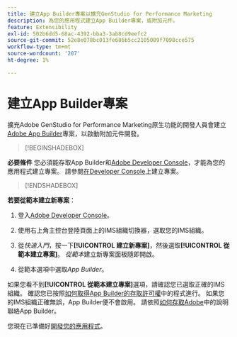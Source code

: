 ```yaml
---
title: 建立App Builder專案以擴充GenStudio for Performance Marketing
description: 為您的應用程式建立App Builder專案，或附加元件。
feature: Extensibility
exl-id: 502b6dd5-68ac-4392-bba3-3ab8cd9eefc2
source-git-commit: 52e8e078bc013fe686b5cc2105089f7098cce575
workflow-type: tm+mt
source-wordcount: '207'
ht-degree: 1%

---
```


# 建立App Builder專案

擴充Adobe GenStudio for Performance Marketing原生功能的開發人員會建立[Adobe App Builder](https://developer.adobe.com/app-builder/)專案，以啟動附加元件開發。

>[!BEGINSHADEBOX]

**必要條件**
您必須能存取App Builder和[Adobe Developer Console](https://developer.adobe.com/developer-console/)，才能為您的應用程式建立專案。 請參閱[在Developer Console](https://developer.adobe.com/app-builder/docs/getting_started/first_app#2-create-a-new-project-on-developer-console)上建立專案。

>[!ENDSHADEBOX]

**若要從範本建立新專案**：

1. 登入[Adobe Developer Console](https://developer.adobe.com/developer-console/)。

1. 使用右上角主控台登陸頁面上的IMS組織切換器，選取您的IMS組織。

1. 從&#x200B;_快速入門_，按一下&#x200B;**[!UICONTROL 建立新專案]**，然後選取&#x200B;**[!UICONTROL 從範本建立專案]**。 _從範本_&#x200B;建立新專案面板隨即開啟。

1. 從範本選項中選取&#x200B;_App Builder_。

如果您看不到&#x200B;**[!UICONTROL 從範本建立專案]**&#x200B;選項，請確認您已選取正確的IMS組織。 確認您已按照[如何取得App Builder的存取許可權](https://developer.adobe.com/app-builder/docs/overview/getting_access/)中的程式進行。 如果您的IMS組織正確無誤，App Builder便不會啟用。 請依照[如何存取Adobe](https://developer.adobe.com/app-builder/docs/overview/getting_access/)中的說明聯絡App Builder。

您現在已準備好[開發您的應用程式](create-app.md)。
